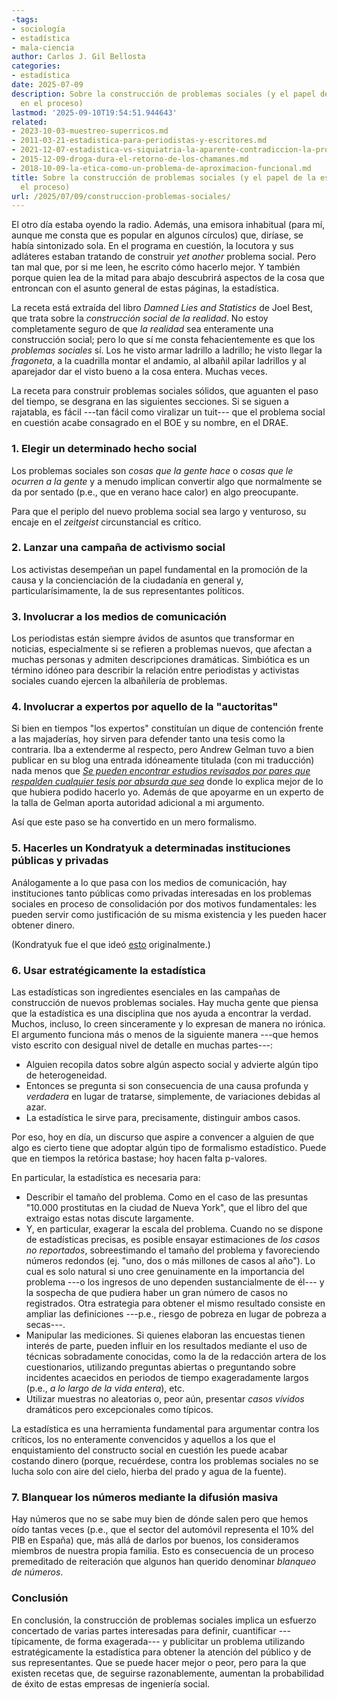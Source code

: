 ```yaml
---
-tags:
- sociología
- estadística
- mala-ciencia
author: Carlos J. Gil Bellosta
categories:
- estadística
date: 2025-07-09
description: Sobre la construcción de problemas sociales (y el papel de la estadística
  en el proceso)
lastmod: '2025-09-10T19:54:51.944643'
related:
- 2023-10-03-muestreo-superricos.md
- 2011-03-21-estadistica-para-periodistas-y-escritores.md
- 2021-12-07-estadistica-vs-siquiatria-la-aparente-contradiccion-la-profunda-sintesis.md
- 2015-12-09-droga-dura-el-retorno-de-los-chamanes.md
- 2018-10-09-la-etica-como-un-problema-de-aproximacion-funcional.md
title: Sobre la construcción de problemas sociales (y el papel de la estadística en
  el proceso)
url: /2025/07/09/construccion-problemas-sociales/
---
```


El otro día estaba oyendo la radio. Además, una emisora inhabitual (para mí, aunque me consta que es popular en algunos círculos) que, diríase, se había sintonizado sola. En el programa en cuestión, la locutora y sus adláteres estaban tratando de construir _yet another_ problema social. Pero tan mal que, por si me leen, he escrito cómo hacerlo mejor. Y también porque quien lea de la mitad para abajo descubrirá aspectos de la cosa que entroncan con el asunto general de estas páginas, la estadística.

La receta está extraída del libro _Damned Lies and Statistics_ de Joel Best, que trata sobre la _construcción social de la realidad_. No estoy completamente seguro de que _la realidad_ sea enteramente una construcción social; pero lo que sí me consta fehacientemente es que los _problemas sociales_ sí. Los he visto armar ladrillo a ladrillo; he visto llegar la _fragoneta_, a la cuadrilla montar el andamio, al albañil apilar ladrillos y al aparejador dar el visto bueno a la cosa entera. Muchas veces.

La receta para construir problemas sociales sólidos, que aguanten el paso del tiempo, se desgrana en las siguientes secciones. Si se siguen a rajatabla, es fácil ---tan fácil como viralizar un tuit--- que el problema social en cuestión acabe consagrado en el BOE y su nombre, en el DRAE.


### 1. Elegir un determinado hecho social

Los problemas sociales son _cosas que la gente hace_ o _cosas que le ocurren a la gente_ y a menudo implican convertir algo que normalmente se da por sentado (p.e., que en verano hace calor) en algo preocupante.

Para que el periplo del nuevo problema social sea largo y venturoso, su encaje en el _zeitgeist_ circunstancial es crítico.

### 2. Lanzar una campaña de activismo social

Los activistas desempeñan un papel fundamental en la promoción de la causa y la concienciación de la ciudadanía en general y, particularísimamente, la de sus representantes políticos.

### 3. Involucrar a los medios de comunicación

Los periodistas están siempre ávidos de asuntos que transformar en noticias, especialmente si se refieren a problemas nuevos, que afectan a muchas personas y admiten descripciones dramáticas. Simbiótica es un término idóneo para describir la relación entre periodistas y activistas sociales cuando ejercen la albañilería de problemas.

### 4. Involucrar a expertos por aquello de la "auctoritas"

Si bien en tiempos "los expertos" constituían un dique de contención frente a las majaderías, hoy sirven para defender tanto una tesis como la contraria. Iba a extenderme al respecto, pero Andrew Gelman tuvo a bien publicar en su blog una entrada idóneamente titulada (con mi traducción) nada menos que [_Se pueden encontrar estudios revisados por pares que respalden cualquier tesis por absurda que sea_](https://statmodeling.stat.columbia.edu/2025/08/03/you-can-cite-peer-reviewed-research-in-support-of-almost-any-claim-no-matter-how-absurd/) donde lo explica mejor de lo que hubiera podido hacerlo yo. Además de que apoyarme en un experto de la talla de Gelman aporta autoridad adicional a mi argumento.

Así que este paso se ha convertido en un mero formalismo.

### 5. Hacerles un Kondratyuk a determinadas instituciones públicas y privadas

Análogamente a lo que pasa con los medios de comunicación, hay instituciones tanto públicas como privadas interesadas en los problemas sociales en proceso de consolidación por dos motivos fundamentales: les pueden servir como justificación de su misma existencia y les pueden hacer obtener dinero.

(Kondratyuk fue el que ideó [esto](https://en.wikipedia.org/wiki/Gravity_assist) originalmente.)

### 6. Usar estratégicamente la estadística

Las estadísticas son ingredientes esenciales en las campañas de construcción de nuevos problemas sociales. Hay mucha gente que piensa que la estadística es una disciplina que nos ayuda a encontrar la verdad. Muchos, incluso, lo creen sinceramente y lo expresan de manera no irónica. El argumento funciona más o menos de la siguiente manera ---que hemos visto escrito con desigual nivel de detalle en muchas partes---:
- Alguien recopila datos sobre algún aspecto social y advierte algún tipo de heterogeneidad.
- Entonces se pregunta si son consecuencia de una causa profunda y _verdadera_ en lugar de tratarse, simplemente, de variaciones debidas al azar.
- La estadística le sirve para, precisamente, distinguir ambos casos.

Por eso, hoy en día, un discurso que aspire a convencer a alguien de que algo es cierto tiene que adoptar algún tipo de formalismo estadístico. Puede que en tiempos la retórica bastase; hoy hacen falta p-valores.

En particular, la estadística es necesaria para:

- Describir el tamaño del problema. Como en el caso de las presuntas "10.000 prostitutas en la ciudad de Nueva York", que el libro del que extraigo estas notas discute largamente.
- Y, en particular, exagerar la escala del problema. Cuando no se dispone de estadísticas precisas, es posible ensayar estimaciones de _los casos no reportados_, sobreestimando el tamaño del problema y favoreciendo números redondos (ej. "uno, dos o más millones de casos al año"). Lo cual es solo natural si uno cree genuinamente en la importancia del problema ---o los ingresos de uno dependen sustancialmente de él--- y la sospecha de que pudiera haber un gran número de casos no registrados. Otra estrategia para obtener el mismo resultado consiste en ampliar las definiciones ---p.e., riesgo de pobreza en lugar de pobreza a secas---.
- Manipular las mediciones. Si quienes elaboran las encuestas tienen interés de parte, pueden influir en los resultados mediante el uso de técnicas sobradamente conocidas, como la de la redacción artera de los cuestionarios, utilizando preguntas abiertas o preguntando sobre incidentes acaecidos en periodos de tiempo exageradamente largos (p.e., _a lo largo de la vida entera_), etc.
- Utilizar muestras no aleatorias o, peor aún, presentar _casos vívidos_ dramáticos pero excepcionales como típicos.

La estadística es una herramienta fundamental para argumentar contra los críticos, los no enteramente convencidos y aquellos a los que el enquistamiento del constructo social en cuestión les puede acabar costando dinero (porque, recuérdese, contra los problemas sociales no se lucha solo con aire del cielo, hierba del prado y agua de la fuente).

### 7. Blanquear los números mediante la difusión masiva

Hay números que no se sabe muy bien de dónde salen pero que hemos oído tantas veces (p.e., que el sector del automóvil representa el 10% del PIB en España) que, más allá de darlos por buenos, los consideramos miembros de nuestra propia familia. Esto es consecuencia de un proceso premeditado de reiteración que algunos han querido denominar _blanqueo de números_.

### Conclusión

En conclusión, la construcción de problemas sociales implica un esfuerzo concertado de varias partes interesadas para definir, cuantificar ---típicamente, de forma exagerada--- y publicitar un problema utilizando estratégicamente la estadística para obtener la atención del público y de sus representantes. Que se puede hacer mejor o peor, pero para la que existen recetas que, de seguirse razonablemente, aumentan la probabilidad de éxito de estas empresas de ingeniería social.